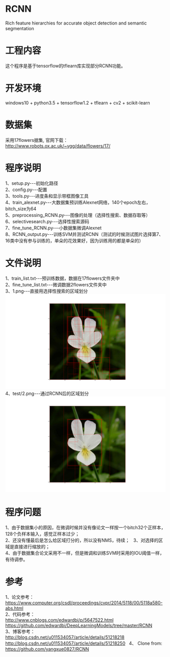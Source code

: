 # RCNN 
Rich feature hierarchies for accurate object detection and semantic segmentation
# 工程内容
这个程序是基于tensorflow的tflearn库实现部分RCNN功能。

# 开发环境
windows10 + python3.5 + tensorflow1.2 + tflearn + cv2 + scikit-learn

# 数据集
采用17flowers据集, 官网下载：http://www.robots.ox.ac.uk/~vgg/data/flowers/17/

# 程序说明
1、setup.py---初始化路径   
2、config.py---配置   
3、tools.py---进度条和显示带框图像工具   
4、train_alexnet.py---大数据集预训练Alexnet网络，140个epoch左右，bitch_size为64   
5、preprocessing_RCNN.py---图像的处理（选择性搜索、数据存取等）   
6、selectivesearch.py---选择性搜索源码   
7、fine_tune_RCNN.py---小数据集微调Alexnet   
8、RCNN_output.py---训练SVM并测试RCNN（测试的时候测试图片选择第7、16类中没有参与训练的，单朵的花效果好，因为训练用的都是单朵的）

# 文件说明
1、train_list.txt---预训练数据，数据在17flowers文件夹中      
2、fine_tune_list.txt---微调数据2flowers文件夹中   
3、1.png---直接用选择性搜索的区域划分        
   ![selectivesearch_1](test/1.png)        
4、test/2.png---通过RCNN后的区域划分     
   ![RCNN_1](test/2.png)

# 程序问题
1、由于数据集小的原因，在微调时候并没有像论文一样按一个bitch32个正样本，128个负样本输入，感觉正样本过少；   
2、还没有懂最后是怎么给区域打分的，所以没有NMS，待续；   
3、对选择的区域是直接进行缩放的；   
4、由于数据集合论文采用不一样，但是微调和训练SVM时采用的IOU阈值一样，有待调参。

# 参考
1、论文参考：     
   https://www.computer.org/csdl/proceedings/cvpr/2014/5118/00/5118a580-abs.html       
2、代码参考：     
   http://www.cnblogs.com/edwardbi/p/5647522.html    
   https://github.com/edwardbi/DeepLearningModels/tree/master/RCNN      
3、博客参考：     
   http://blog.csdn.net/u011534057/article/details/51218218     
   http://blog.csdn.net/u011534057/article/details/51218250  
4、 Clone from:
   https://github.com/yangxue0827/RCNN        

